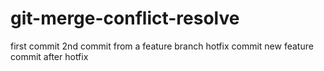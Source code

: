 # git-merge-conflict-resolve
first commit
2nd commit from a feature branch
hotfix commit
new feature commit after hotfix
